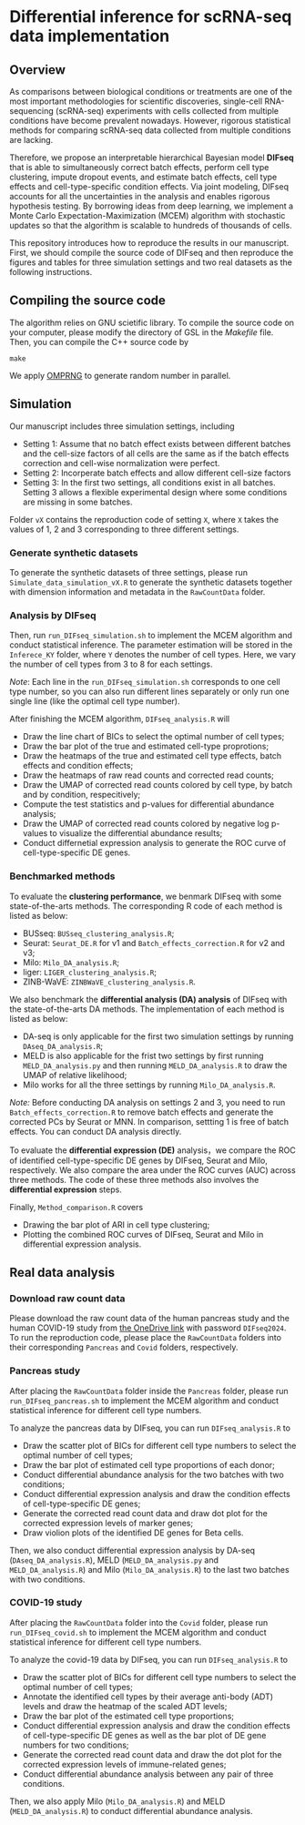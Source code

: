 # Differential inference for scRNA-seq data implementation

## Overview

As comparisons between biological conditions or treatments are one of the most important methodologies for scientific discoveries, single-cell RNA-sequencing (scRNA-seq) experiments with cells collected from multiple conditions have become prevalent nowadays. However, rigorous statistical methods for comparing scRNA-seq data collected from multiple conditions are lacking. 

Therefore, we propose an interpretable hierarchical Bayesian model **DIFseq** that is able to simultaneously correct batch effects, perform cell type clustering, impute dropout events, and estimate batch effects, cell type effects and cell-type-specific condition effects. Via joint modeling, DIFseq accounts for all the uncertainties in the analysis and enables rigorous hypothesis testing. By borrowing ideas from deep learning, we implement a Monte Carlo Expectation-Maximization (MCEM) algorithm with stochastic updates so that the algorithm is scalable to hundreds of thousands of cells.

This repository introduces how to reproduce the results in our manuscript. First, we should compile the source code of DIFseq and then reproduce the figures and tables for three simulation settings and two real datasets as the following instructions.  

## Compiling the source code

The algorithm relies on GNU scietific library. To compile the source code on your computer, please modify the directory of GSL in the *Makefile* file. Then, you can compile the C++ source code by

```
make
```

We apply [OMPRNG](https://homepage.divms.uiowa.edu/~mbognar/omprng/) to generate random number in parallel.


## Simulation

Our manuscript includes three simulation settings, including

   - Setting 1: Assume that no batch effect exists between different batches and the cell-size factors of all cells are the same as if the batch effects correction and cell-wise normalization were perfect. 
   - Setting 2: Incorperate batch effects and allow different cell-size factors
   - Setting 3: In the first two settings, all conditions exist in all batches. Setting 3 allows a flexible experimental design where some conditions are missing in some batches.

Folder `vX` contains the reproduction code of setting `X`, where `X` takes the values of 1, 2 and 3 corresponding to three different settings. 

### Generate synthetic datasets

To generate the synthetic datasets of three settings, please run `Simulate_data_simulation_vX.R` to generate the synthetic datasets together with dimension information and metadata in the `RawCountData` folder.

### Analysis by DIFseq 

Then, run `run_DIFseq_simulation.sh` to implement the MCEM algorithm and conduct statistical inference. The parameter estimation will be stored in the `Inferece_KY` folder, where `Y` denotes the number of cell types. Here, we vary the number of cell types from 3 to 8 for each settings. 

*Note*: Each line in the `run_DIFseq_simulation.sh` corresponds to one cell type number, so you can also run different lines separately or only run one single line (like the optimal cell type number).

After finishing the MCEM algorithm, `DIFseq_analysis.R` will

   - Draw the line chart of BICs to select the optimal number of cell types;
   - Draw the bar plot of the true and estimated cell-type proprotions;
   - Draw the heatmaps of the true and estimated cell type effects, batch effects and condition effects;
   - Draw the heatmaps of raw read counts and corrected read counts;
   - Draw the UMAP of corrected read counts colored by cell type, by batch and by condition, respecitively;
   - Compute the test statistics and p-values for differential abundance analysis;
   - Draw the UMAP of corrected read counts colored by negative log p-values to visualize the differential abundance results;
   - Conduct differnetial expression analysis to generate the ROC curve of cell-type-specific DE genes.

### Benchmarked methods

To evaluate the **clustering performance**, we benmark DIFseq with some state-of-the-arts methods. The corresponding R code of each method is listed as below:

   - BUSseq: `BUSseq_clustering_analysis.R`;
   - Seurat: `Seurat_DE.R` for v1 and `Batch_effects_correction.R` for v2 and v3; 
   - Milo: `Milo_DA_analysis.R`;
   - liger: `LIGER_clustering_analysis.R`;
   - ZINB-WaVE: `ZINBWaVE_clustering_analysis.R`.
   
 
We also benchmark the **differential analysis (DA) analysis** of DIFseq with the state-of-the-arts DA methods. The implementation of each method is listed as below:

   - DA-seq is only applicable for the first two simulation settings by running `DAseq_DA_analysis.R`;
   - MELD is also applicable for the frist two settings by first running `MELD_DA_analysis.py` and then running `MELD_DA_analysis.R` to draw the UMAP of relative likelihood;
   - Milo works for all the three settings by running `Milo_DA_analysis.R`.

*Note:* Before conducting DA analysis on settings 2 and 3, you need to run `Batch_effects_correction.R` to remove batch effects and generate the corrected PCs by Seurat or MNN. In comparison, settting 1 is free of batch effects. You can conduct DA analysis directly. 

To evaluate the **differential expression (DE)** analysis，we compare the ROC of identified cell-type-specific DE genes by DIFseq, Seurat and Milo, respectively. We also compare the area under the ROC curves (AUC) across three methods. The code of these three methods also involves the **differential expression** steps.

Finally, `Method_comparison.R` covers

   - Drawing the bar plot of ARI in cell type clustering;
   - Plotting the combined ROC curves of DIFseq, Seurat and Milo in differential expression analysis.

## Real data analysis

### Download raw count data 

Please download the raw count data of the human pancreas study and the human COVID-19 study from [the OneDrive link](https://cuhko365-my.sharepoint.com/:f:/g/personal/songfangda_cuhk_edu_cn/ErmSyLVRFhlDvNxETCSCi8gB5So6RqxJ9KH4R7B99s0UiQ?e=eWaCRX) with password `DIFseq2024`. To run the reproduction code, please place the `RawCountData` folders into their corresponding `Pancreas` and `Covid` folders, respectively.

### Pancreas study

After placing the `RawCountData` folder inside the `Pancreas` folder, please run `run_DIFseq_pancreas.sh` to implement the MCEM algorithm and conduct statistical inference for different cell type numbers. 

To analyze the pancreas data by DIFseq, you can run `DIFseq_analysis.R` to

   - Draw the scatter plot of BICs for different cell type numbers to select the optimal number of cell types;
   - Draw the bar plot of estimated cell type proportions of each donor;
   - Conduct differential abundance analysis for the two batches with two conditions;
   - Conduct differential expression analysis and draw the condition effects of cell-type-specific DE genes;
   - Generate the corrected read count data and draw dot plot for the corrected expression levels of marker genes;
   - Draw violion plots of the identified DE genes for Beta cells.

Then, we also conduct differential expression analysis by DA-seq (`DAseq_DA_analysis.R`), MELD (`MELD_DA_analysis.py` and `MELD_DA_analysis.R`) and Milo (`Milo_DA_analysis.R`) to the last two batches with two conditions.

### COVID-19 study

After placing the `RawCountData` folder into the `Covid` folder, please run `run_DIFseq_covid.sh` to implement the MCEM algorithm and conduct statistical inference for different cell type numbers. 

To analyze the covid-19 data by DIFseq, you can run `DIFseq_analysis.R` to

   - Draw the scatter plot of BICs for different cell type numbers to select the optimal number of cell types;
   - Annotate the identified cell types by their average anti-body (ADT) levels and draw the heatmap of the scaled ADT levels;
   - Draw the bar plot of the estimated cell type proportions;
   - Conduct differential expression analysis and draw the condition effects of cell-type-specific DE genes as well as the bar plot of DE gene numbers for two conditions;
   - Generate the corrected read count data and draw the dot plot for the corrected expression levels of immune-related genes;
   - Conduct differential abundance analysis between any pair of three conditions.

Then, we also apply Milo (`Milo_DA_analysis.R`) and MELD (`MELD_DA_analysis.R`) to conduct differential abundance analysis.





